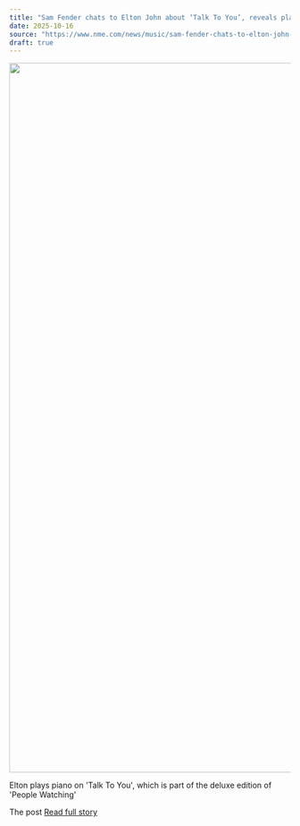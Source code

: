 ```yaml
---
title: "Sam Fender chats to Elton John about ‘Talk To You’, reveals plans for next album: “I’ve got a load of other songs”"
date: 2025-10-16
source: "https://www.nme.com/news/music/sam-fender-chats-to-elton-john-about-talk-to-you-reveals-plans-for-next-album-ive-got-a-load-of-other-songs-3899533?utm_source=rss&utm_medium=rss&utm_campaign=sam-fender-chats-to-elton-john-about-talk-to-you-reveals-plans-for-next-album-ive-got-a-load-of-other-songs"
draft: true
---
```


<p><img alt="" class="attachment-full size-full wp-post-image" height="1270" src="https://www.nme.com/wp-content/uploads/2025/10/sam_fender_elton.jpg" width="2000" /></p>
<p>Elton plays piano on 'Talk To You', which is part of the deluxe edition of 'People Watching'</p>
<p>The post <a href="https://...

[Read full story](https://www.nme.com/news/music/sam-fender-chats-to-elton-john-about-talk-to-you-reveals-plans-for-next-album-ive-got-a-load-of-other-songs-3899533?utm_source=rss&utm_medium=rss&utm_campaign=sam-fender-chats-to-elton-john-about-talk-to-you-reveals-plans-for-next-album-ive-got-a-load-of-other-songs)
